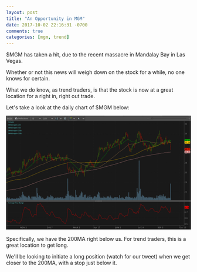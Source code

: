 ```yaml
---
layout: post
title: "An Opportunity in MGM"
date: 2017-10-02 22:16:31 -0700
comments: true
categories: [mgm, trend]
---
```


$MGM has taken a hit, due to the recent massacre in Mandalay Bay in Las Vegas.

Whether or not this news will weigh down on the stock for a while, no one knows for certain.

What we do know, as trend traders, is that the stock is now at a great location for a right in, right out trade.

Let's take a look at the daily chart of $MGM below:

[![MGM Daily - 2017-10-02](/images/blog/20171002/mgm_daily.png)](/images/blog/20171002/mgm_daily.png)

Specifically, we have the 200MA right below us. For trend traders, this is a great location to get long.

We'll be looking to initiate a long position (watch for our tweet) when we get closer to the 200MA, with a stop just below it.
